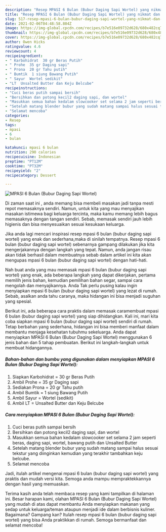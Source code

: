 ```yaml
---
description: "Resep MPASI 6 Bulan (Bubur Daging Sapi Wortel) yang nikmat dan Mudah Dibuat"
title: "Resep MPASI 6 Bulan (Bubur Daging Sapi Wortel) yang nikmat dan Mudah Dibuat"
slug: 517-resep-mpasi-6-bulan-bubur-daging-sapi-wortel-yang-nikmat-dan-mudah-dibuat
date: 2021-02-06T04:48:58.804Z
image: https://img-global.cpcdn.com/recipes/b7e516e09732d628/680x482cq70/mpasi-6-bulan-bubur-daging-sapi-wortel-foto-resep-utama.jpg
thumbnail: https://img-global.cpcdn.com/recipes/b7e516e09732d628/680x482cq70/mpasi-6-bulan-bubur-daging-sapi-wortel-foto-resep-utama.jpg
cover: https://img-global.cpcdn.com/recipes/b7e516e09732d628/680x482cq70/mpasi-6-bulan-bubur-daging-sapi-wortel-foto-resep-utama.jpg
author: Owen Hicks
ratingvalue: 4.6
reviewcount: 4
recipeingredient:
- " Karbohidrat  30 gr Beras Putih"
- " Prohe  35 gr Daging sapi"
- " Prona  20 gr Tahu putih"
- " Bumtik  1 siung Bawang Putih"
- " Sayur  Wortel sedikit"
- "LT  Unsalted Butter dan Keju Belcube"
recipeinstructions:
- "Cuci beras putih sampai bersih"
- "Bersihkan dan potong kecil2 daging sapi, dan wortel"
- "Masukkan semua bahan kedalam slowcooker set selama 2 jam seperti beras, daging sapi, wortel, bawang putih dan Unsalted Butter"
- "Setelah matang blender bubur yang sudah matang sampai halus sesuai tekstur yang diinginkan kemudian yang terakhir tambahkan keju belcube."
- "Selamat mencoba"
categories:
- Resep
tags:
- mpasi
- 6
- bulan

katakunci: mpasi 6 bulan 
nutrition: 290 calories
recipecuisine: Indonesian
preptime: "PT12M"
cooktime: "PT32M"
recipeyield: "2"
recipecategory: Dessert

---
```



![MPASI 6 Bulan (Bubur Daging Sapi Wortel)](https://img-global.cpcdn.com/recipes/b7e516e09732d628/680x482cq70/mpasi-6-bulan-bubur-daging-sapi-wortel-foto-resep-utama.jpg)

Di zaman  saat ini , anda memang bisa membeli masakan jadi tanpa mesti repot memasaknya sendiri. Namun, untuk kita yang mau menyajikan masakan istimewa bagi keluarga tercinta, maka kamu memang lebih bagus memasaknya dengan tangan sendiri. Sebab, memasak sendiri jauh lebih higienis dan bisa menyesuaikan sesuai kesukaan keluarga.

Jika anda lagi mencari inspirasi resep mpasi 6 bulan (bubur daging sapi wortel) yang enak dan sederhana,maka di sinilah tempatnya. Resep mpasi 6 bulan (bubur daging sapi wortel)  sebenarnya gampang dilakukan jika kita mengerjakannya dengan langkah yang tepat. Namun, anda jangan risau akan tidak berhasil dalam membuatnya 
sebab dalam artikel ini kita akan mengupas mpasi 6 bulan (bubur daging sapi wortel) dengan hati-hati.  



Nah buat anda yang mau memasak mpasi 6 bulan (bubur daging sapi wortel) yang enak, ada beberapa langkah yang dapat dikerjakan, pertama memilih jenis bahan, kemudian pemilihan bahan segar, sampai cara mengolah dan menyajikannya. Anda Tak perlu pusing kalau ingin menyiapkan mpasi 6 bulan (bubur daging sapi wortel) yang lezat di rumah. Sebab, asalkan anda  tahu caranya, maka hidangan ini bisa menjadi suguhan yang spesial.

Berikut ini, ada beberapa cara praktis  dalam memasak caramembuat mpasi 6 bulan (bubur daging sapi wortel) yang siap dihidangkan. Kali ini, mari kita coba siapkan mpasi 6 bulan (bubur daging sapi wortel) sendiri di rumah. Tetap berbahan yang sederhana, hidangan ini bisa memberi manfaat dalam membantu menjaga kesehatan tubuhmu sekeluarga. Anda dapat menyiapkan MPASI 6 Bulan (Bubur Daging Sapi Wortel) menggunakan 6 jenis bahan dan 5 tahap pembuatan. Berikut ini langkah-langkah untuk membuat hidangannya.

<!--inarticleads1-->

##### Bahan-bahan dan bumbu yang digunakan dalam menyiapkan MPASI 6 Bulan (Bubur Daging Sapi Wortel):

1. Siapkan  Karbohidrat = 30 gr Beras Putih
1. Ambil  Prohe = 35 gr Daging sapi
1. Sediakan  Prona = 20 gr Tahu putih
1. Ambil  Bumtik = 1 siung Bawang Putih
1. Ambil  Sayur = Wortel (sedikit)
1. Ambil LT = Unsalted Butter dan Keju Belcube




<!--inarticleads2-->

##### Cara menyiapkan MPASI 6 Bulan (Bubur Daging Sapi Wortel):

1. Cuci beras putih sampai bersih
1. Bersihkan dan potong kecil2 daging sapi, dan wortel
1. Masukkan semua bahan kedalam slowcooker set selama 2 jam seperti beras, daging sapi, wortel, bawang putih dan Unsalted Butter
1. Setelah matang blender bubur yang sudah matang sampai halus sesuai tekstur yang diinginkan kemudian yang terakhir tambahkan keju belcube.
1. Selamat mencoba




Jadi, itulah artikel mengenai  mpasi 6 bulan (bubur daging sapi wortel)  yang praktis dan mudah versi kita. Semoga anda mampu mempraktekkannya dengan hasil yang memuaskan. 

Terima kasih anda telah membaca resep yang kami tampilkan di halaman ini. Besar harapan kami, olahan  MPASI 6 Bulan (Bubur Daging Sapi Wortel) yang mudah di atas dapat membantu Anda menyiapkan makanan yang sedap untuk keluarga/teman ataupun menjadi ide dalam berbisnis kuliner. Bagaimana? Gampang kan? Itulah resep mpasi 6 bulan (bubur daging sapi wortel) yang bisa Anda praktikkan di rumah. Semoga bermanfaat dan selamat mencoba!

